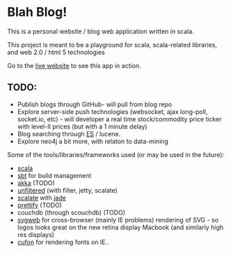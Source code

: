 # Blah Blog!

This is a personal website / blog web application written in scala.

This project is meant to be a playground for scala, scala-related libraries, and web 2.0 / html 5 technologies

Go to the [live website](http://davezhu.com) to see this app in action.

## TODO:
- Publish blogs through GitHub- will pull from blog repo
- Explore server-side push technologies (websocket, ajax long-poll, socket.io,
  etc) - will developer a real time stock/commodity price ticker with level-II
  prices (but with a 1 minute delay)
- Blog searching through [ES](http://www.elasticsearch.org) / lucene.
- Explore neo4j a bit more, with relaton to data-mining


Some of the tools/libraries/frameworks used (or may be used in the future):

- [scala](http://scala-lang.org/)
- [sbt](https://github.com/harrah/xsbt/wiki/) for build management
- [akka](http://akka.io/) (TODO)
- [unfiltered](https://github.com/unfiltered/unfiltered) (with filter, jetty, scalate)
- [scalate](http://scalate.fuseource.org) with [jade](http://scalate.fusesource.org/documentation/jade.html)
- [prettify](http://code.google.com/p/google-code-prettify) (TODO)
- couchdb (through scouchdb) (TODO)
- [svgweb](http://code.google.com/p/svgweb/) for cross-browser (mainly IE problems) rendering of SVG - so logos looks great on the new retina display Macbook (and similarly high res displays)
- [cufon](http://cufon.shoqolate.com/generate/) for rendering fonts on IE..
